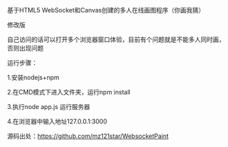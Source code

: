 基于HTML5 WebSocket和Canvas创建的多人在线画图程序（你画我猜）

修改版

自己访问的话可以打开多个浏览器窗口体验，目前有个问题就是不能多人同时画，否则出现问题

运行步骤：

1.安装nodejs+npm

2.在CMD模式下进入文件夹，运行npm install

3.执行node app.js 运行服务器

4.在浏览器中输入地址127.0.0.1:3000

源码出处：https://github.com/mz121star/WebsocketPaint
